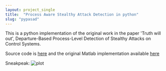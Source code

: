 ```yaml
---
layout: project_single
title:  "Process Aware Stealthy Attack Detection in python"
slug: "pypasad"
---
```

This is a python implementation of the original work in the paper 'Truth will out', Departure-Based Process-Level Detection of Stealthy Attacks on Control Systems.

Source code is [here](https://github.com/rahulrajpl/PyPASAD) and the original Matlab implementation available [here](https://github.com/mikeliturbe/pasad)

Sneakpeak:
![plot](../../static/projects/sa1.png)